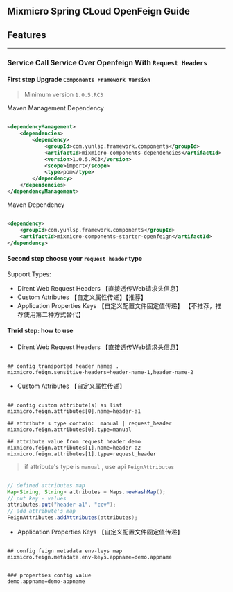 ## Mixmicro Spring CLoud OpenFeign Guide

## Features

---
### Service Call Service Over Openfeign With `Request Headers`

#### **First step** Upgrade `Components Framework Version`

> Minimum version `1.0.5.RC3`


Maven Management Dependency

```xml

<dependencyManagement>
    <dependencies>
        <dependency>
            <groupId>com.yunlsp.framework.components</groupId>
            <artifactId>mixmicro-components-dependencies</artifactId>
            <version>1.0.5.RC3</version>
            <scope>import</scope>
            <type>pom</type>
        </dependency>
    </dependencies>
</dependencyManagement>

```

Maven Dependency

```xml

<dependency>
    <groupId>com.yunlsp.framework.components</groupId>
    <artifactId>mixmicro-components-starter-openfeign</artifactId>
</dependency>

```

#### **Second step** choose your `request header` type

Support Types: 

- Dirent Web Request Headers 【直接透传Web请求头信息】
- Custom Attributes 【自定义属性传递】【推荐】
- Application Properties Keys 【自定义配置文件固定值传递】 【不推荐，推荐使用第二种方式替代】


#### **Thrid step:** how to use

- Dirent Web Request Headers 【直接透传Web请求头信息】

```properties

## config transported header names .
mixmicro.feign.sensitive-headers=header-name-1,header-name-2

```

- Custom Attributes 【自定义属性传递】

```properties

## config custom attribute(s) as list
mixmicro.feign.attributes[0].name=header-a1

## attribute's type contain:  manual | request_header
mixmicro.feign.attributes[0].type=manual

## attribute value from request header demo
mixmicro.feign.attributes[1].name=header-a2
mixmicro.feign.attributes[1].type=request_header

```

> if attribute's type is `manual` , use api `FeignAttributes`

```java

// defined attributes map
Map<String, String> attributes = Maps.newHashMap();
// put key - values
attributes.put("header-a1", "ccv");
// add attribute's map
FeignAttributes.addAttributes(attributes);

```


- Application Properties Keys 【自定义配置文件固定值传递】

```properties

## config feign metadata env-leys map 
mixmicro.feign.metadata.env-keys.appname=demo.appname


### properties config value
demo.appname=demo-appname

```